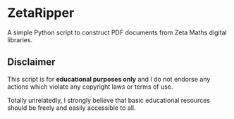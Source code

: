 # ZetaRipper

A simple Python script to construct PDF documents from Zeta Maths digital libraries.

## Disclaimer

This script is for **educational purposes only** and I do not endorse any actions which violate any copyright laws or
terms of use.

Totally unrelatedly, I strongly believe that basic educational resources should be freely and easily accessible to all.